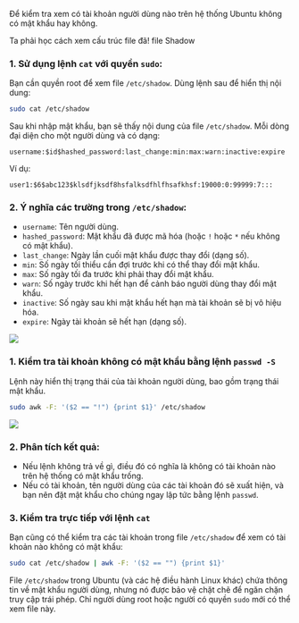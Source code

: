 Để kiểm tra xem có tài khoản người dùng nào trên hệ thống Ubuntu không có mật khẩu hay không.

Ta phải học cách xem cấu trúc file đã! file Shadow
### 1. Sử dụng lệnh `cat` với quyền `sudo`:
Bạn cần quyền root để xem file `/etc/shadow`. Dùng lệnh sau để hiển thị nội dung:

```bash
sudo cat /etc/shadow
```

Sau khi nhập mật khẩu, bạn sẽ thấy nội dung của file `/etc/shadow`. Mỗi dòng đại diện cho một người dùng và có dạng:

```
username:$id$hashed_password:last_change:min:max:warn:inactive:expire
```

Ví dụ:

```
user1:$6$abc123$klsdfjksdf8hsfalksdfhlfhsafkhsf:19000:0:99999:7:::
```

### 2. Ý nghĩa các trường trong `/etc/shadow`:
- `username`: Tên người dùng.
- `hashed_password`: Mật khẩu đã được mã hóa (hoặc `!` hoặc `*` nếu không có mật khẩu).
- `last_change`: Ngày lần cuối mật khẩu được thay đổi (dạng số).
- `min`: Số ngày tối thiểu cần đợi trước khi có thể thay đổi mật khẩu.
- `max`: Số ngày tối đa trước khi phải thay đổi mật khẩu.
- `warn`: Số ngày trước khi hết hạn để cảnh báo người dùng thay đổi mật khẩu.
- `inactive`: Số ngày sau khi mật khẩu hết hạn mà tài khoản sẽ bị vô hiệu hóa.
- `expire`: Ngày tài khoản sẽ hết hạn (dạng số).



![](https://img001.prntscr.com/file/img001/-HaDuQs3Qxu28LNmwP1e4w.png)

### 1. Kiểm tra tài khoản không có mật khẩu bằng lệnh `passwd -S`
Lệnh này hiển thị trạng thái của tài khoản người dùng, bao gồm trạng thái mật khẩu.

```bash
sudo awk -F: '($2 == "!") {print $1}' /etc/shadow
```
![](	https://img001.prntscr.com/file/img001/d5c1GQryR5O5_YCZic1kDg.png)
### 2. Phân tích kết quả:
- Nếu lệnh không trả về gì, điều đó có nghĩa là không có tài khoản nào trên hệ thống có mật khẩu trống.
- Nếu có tài khoản, tên người dùng của các tài khoản đó sẽ xuất hiện, và bạn nên đặt mật khẩu cho chúng ngay lập tức bằng lệnh `passwd`.
### 3. Kiểm tra trực tiếp với lệnh `cat`
Bạn cũng có thể kiểm tra các tài khoản trong file `/etc/shadow` để xem có tài khoản nào không có mật khẩu:

```bash
sudo cat /etc/shadow | awk -F: '($2 == "") {print $1}'
```


File `/etc/shadow` trong Ubuntu (và các hệ điều hành Linux khác) chứa thông tin về mật khẩu người dùng, nhưng nó được bảo vệ chặt chẽ để ngăn chặn truy cập trái phép. Chỉ người dùng root hoặc người có quyền `sudo` mới có thể xem file này.
